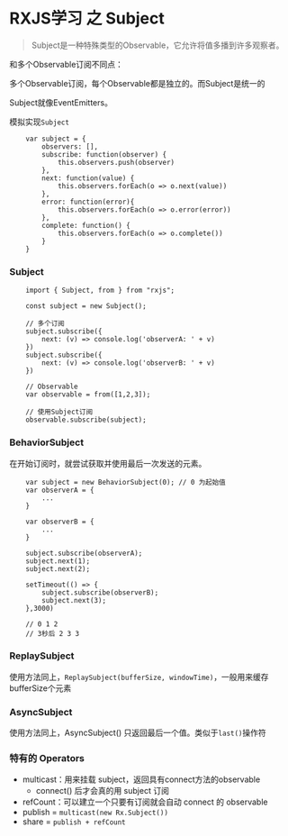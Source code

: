 # RXJS学习 之 Subject

> Subject是一种特殊类型的Observable，它允许将值多播到许多观察者。

和多个Observable订阅不同点：

多个Observable订阅，每个Observable都是独立的。而Subject是统一的
 
Subject就像EventEmitters。

模拟实现`Subject`
```
    var subject = {
        observers: [],
        subscribe: function(observer) {
            this.observers.push(observer)
        },
        next: function(value) {
            this.observers.forEach(o => o.next(value))    
        },
        error: function(error){
            this.observers.forEach(o => o.error(error))
        },
        complete: function() {
            this.observers.forEach(o => o.complete())
        }
    }
```

### Subject

```
    import { Subject, from } from "rxjs";

    const subject = new Subject();

    // 多个订阅
    subject.subscribe({
        next: (v) => console.log('observerA: ' + v)
    })
    subject.subscribe({
        next: (v) => console.log('observerB: ' + v)
    })

    // Observable
    var observable = from([1,2,3]);

    // 使用Subject订阅
    observable.subscribe(subject);
```

### BehaviorSubject

在开始订阅时，就尝试获取并使用最后一次发送的元素。

```
    var subject = new BehaviorSubject(0); // 0 为起始值
    var observerA = {
        ...
    }

    var observerB = {
        ...
    }

    subject.subscribe(observerA);
    subject.next(1);
    subject.next(2);

    setTimeout(() => {
        subject.subscribe(observerB); 
        subject.next(3);
    },3000)

    // 0 1 2
    // 3秒后 2 3 3
```

### ReplaySubject

使用方法同上，`ReplaySubject(bufferSize, windowTime)`，一般用来缓存bufferSize个元素


### AsyncSubject

使用方法同上，AsyncSubject() 只返回最后一个值。类似于`last()`操作符


### 特有的 Operators

* multicast：用来挂载 subject，返回具有connect方法的observable
  * connect() 后才会真的用 subject 订阅
* refCount：可以建立一个只要有订阅就会自动 connect 的 observable
* publish = `multicast(new Rx.Subject())`
* share = `publish + refCount`